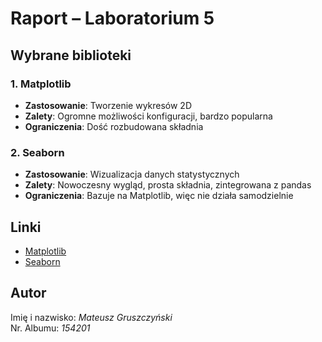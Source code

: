 # Raport – Laboratorium 5

## Wybrane biblioteki
### 1. Matplotlib
- **Zastosowanie**: Tworzenie wykresów 2D
- **Zalety**: Ogromne możliwości konfiguracji, bardzo popularna
- **Ograniczenia**: Dość rozbudowana składnia

### 2. Seaborn
- **Zastosowanie**: Wizualizacja danych statystycznych
- **Zalety**: Nowoczesny wygląd, prosta składnia, zintegrowana z pandas
- **Ograniczenia**: Bazuje na Matplotlib, więc nie działa samodzielnie

## Linki
- [Matplotlib](https://matplotlib.org/)
- [Seaborn](https://seaborn.pydata.org/)
## Autor

Imię i nazwisko: *Mateusz Gruszczyński*  
Nr. Albumu: *154201*